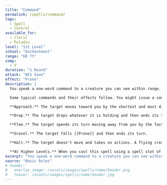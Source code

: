 ```yaml
---
title: "Command"
permalink: /spells/command/
tags:
  - Spell
  - Control
available_for:
  - Cleric
  - Paladin
level: "1st Level"
school: "Enchantment"
range: "60 ft"
comp:
  - V
duration: "1 Round"
attack: "WIS Save"
effect: "Prone"
description: |
  You speak a one-word command to a creature you can see within range. The target must succeed on a Wisdom saving throw or follow the command on its next turn. The spell has no effect if the target is undead, if it doesn't understand your language, or if your command is directly harmful to it.

  Some typical commands and their effects follow. You might issue a command other than one described here. If you do so, the DM determines how the target behaves. If the target can't follow your command, the spell ends.

  **Approach.** The target moves toward you by the shortest and most direct route, ending its turn if it moves within 5 feet of you.

  **Drop.** The target drops whatever it is holding and then ends its turn.

  **Flee.** The target spends its turn moving away from you by the fastest available means.

  **Grovel.** The target falls [[Prone]] and then ends its turn.

  **Halt.** The target doesn't move and takes no actions. A flying creature stays aloft, provided that it is able to do so. If it must move to stay aloft, it flies the minimum distance needed to remain in the air.

  **At Higher Levels.** When you cast this spell using a spell slot of 2nd level or higher, you can affect one additional creature for each slot level above 1st. The creatures must be within 30 feet of each other when you target them.
excerpt: "You speak a one-word command to a creature you can see within range."
source: "Basic Rules"
# header:
#   overlay_image: /assets/images/spells/name/header.png
#   teaser: /assets/images/spells/name/header.jpg
---
```

